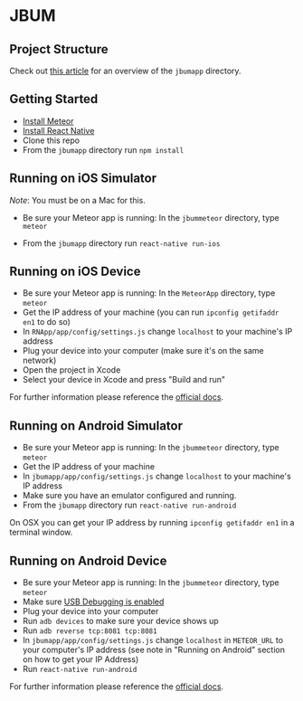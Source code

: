 # JBUM 

## Project Structure

Check out [this article](https://medium.com/@spencer_carli/organizing-a-react-native-project-9514dfadaa0#.361gf1awu) for an overview of the `jbumapp` directory.

## Getting Started

- [Install Meteor](https://www.meteor.com/install)
- [Install React Native](https://facebook.github.io/react-native/docs/getting-started.html#content)
- Clone this repo
- From the `jbumapp` directory run `npm install`

## Running on iOS Simulator

_Note_: You must be on a Mac for this.

- Be sure your Meteor app is running: In the ```jbummeteor``` directory, type ```meteor```

- From the `jbumapp` directory run `react-native run-ios`

## Running on iOS Device

- Be sure your Meteor app is running: In the ```MeteorApp``` directory, type ```meteor```
- Get the IP address of your machine (you can run `ipconfig getifaddr en1` to do so)
- In `RNApp/app/config/settings.js` change `localhost` to your machine's IP address
- Plug your device into your computer (make sure it's on the same network)
- Open the project in Xcode
- Select your device in Xcode and press "Build and run"

For further information please reference the [official docs](https://facebook.github.io/react-native/docs/running-on-device-ios.html#content).

## Running on Android Simulator

- Be sure your Meteor app is running: In the ```jbummeteor``` directory, type ```meteor```
- Get the IP address of your machine
- In `jbumapp/app/config/settings.js` change `localhost` to your machine's IP address
- Make sure you have an emulator configured and running.
- From the `jbumapp` directory run `react-native run-android`

On OSX you can get your IP address by running `ipconfig getifaddr en1` in a terminal window.

## Running on Android Device

- Be sure your Meteor app is running: In the ```jbummeteor``` directory, type ```meteor```
- Make sure [USB Debugging is enabled](https://facebook.github.io/react-native/docs/running-on-device-android.html#prerequisite-usb-debugging)
- Plug your device into your computer
- Run `adb devices` to make sure your device shows up
- Run `adb reverse tcp:8081 tcp:8081`
- In `jbumapp/app/config/settings.js` change `localhost` in `METEOR_URL` to your computer's IP address (see note in "Running on Android" section on how to get your IP Address)
- Run `react-native run-android`

For further information please reference the [official docs](https://facebook.github.io/react-native/docs/running-on-device-android.html#content).


